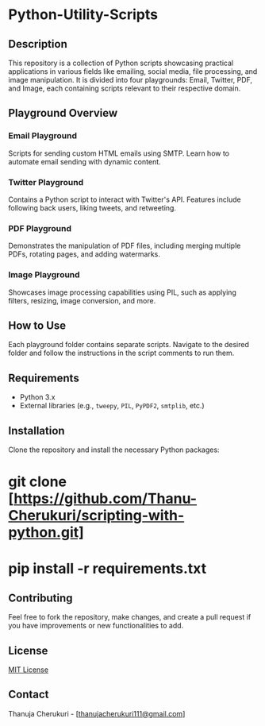 # Python-Utility-Scripts

## Description
This repository is a collection of Python scripts showcasing practical applications in various fields like emailing, social media, file processing, and image manipulation. It is divided into four playgrounds: Email, Twitter, PDF, and Image, each containing scripts relevant to their respective domain.

## Playground Overview

### Email Playground
Scripts for sending custom HTML emails using SMTP. Learn how to automate email sending with dynamic content.

### Twitter Playground
Contains a Python script to interact with Twitter's API. Features include following back users, liking tweets, and retweeting.

### PDF Playground
Demonstrates the manipulation of PDF files, including merging multiple PDFs, rotating pages, and adding watermarks.

### Image Playground
Showcases image processing capabilities using PIL, such as applying filters, resizing, image conversion, and more.

## How to Use
Each playground folder contains separate scripts. Navigate to the desired folder and follow the instructions in the script comments to run them.

## Requirements
- Python 3.x
- External libraries (e.g., `tweepy`, `PIL`, `PyPDF2`, `smtplib`, etc.)

## Installation
Clone the repository and install the necessary Python packages:

# git clone [https://github.com/Thanu-Cherukuri/scripting-with-python.git]
# pip install -r requirements.txt


## Contributing
Feel free to fork the repository, make changes, and create a pull request if you have improvements or new functionalities to add.

## License
[MIT License](LICENSE)

## Contact
Thanuja Cherukuri - [thanujacherukuri111@gmail.com]
